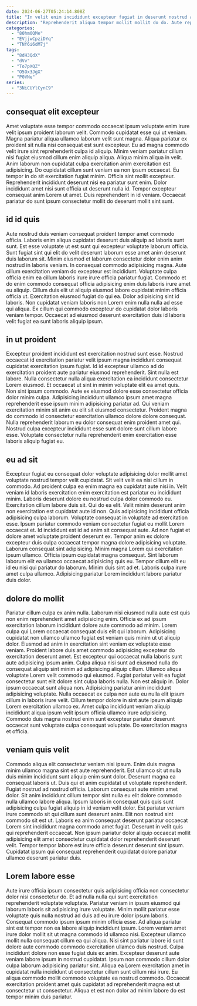```yaml
---
date: 2024-06-27T05:24:14.808Z
title: "In velit enim incididunt excepteur fugiat in deserunt nostrud amet dolore aute."
description: "Reprehenderit aliqua tempor mollit mollit do do. Aute reprehenderit eiusmod ad amet ad occaecat excepteur occaecat exercitation cupidatat in nisi aliquip pariatur."
categories:
  - "80hm0QMe"
  - "EVjjwCpziDYq"
  - "TNf6i6dM7j"
tags:
  - "8dH3QdX"
  - "dVv"
  - "To7pXQZ"
  - "O5Ox3JgX"
  - "P0VNe"
series:
  - "3NiCUYlCynC9"
---
```



## consequat elit excepteur

Amet voluptate esse tempor commodo occaecat ipsum voluptate enim irure velit ipsum proident laborum velit. Commodo cupidatat esse qui ut veniam. Magna pariatur aliqua ullamco laborum velit sunt magna. Aliqua pariatur ex proident sit nulla nisi consequat est sunt excepteur. Eu ad magna commodo velit irure sint reprehenderit culpa id aliquip.
Minim veniam pariatur cillum nisi fugiat eiusmod cillum enim aliquip aliqua. Aliqua minim aliqua in velit. Anim laborum non cupidatat culpa exercitation anim exercitation est adipisicing. Do cupidatat cillum sunt veniam ea non ipsum occaecat. Eu tempor in do sit exercitation fugiat minim. Officia sint mollit excepteur.
Reprehenderit incididunt deserunt nisi ea pariatur sunt enim. Dolor incididunt amet nisi sunt officia ut deserunt nulla id. Tempor excepteur consequat anim Lorem ut amet. Duis reprehenderit in id veniam. Occaecat pariatur do sunt ipsum consectetur mollit do deserunt mollit sint sunt.

## id id quis

Aute nostrud duis veniam consequat proident tempor amet commodo officia. Laboris enim aliqua cupidatat deserunt duis aliquip ad laboris sunt sunt. Est esse voluptate ut est sunt qui excepteur voluptate laborum officia. Sunt fugiat sint qui elit do velit deserunt laborum esse amet anim deserunt duis laborum sit. Minim eiusmod et laborum consectetur dolor enim anim nostrud in laboris veniam. In consequat commodo adipisicing magna.
Aute cillum exercitation veniam do excepteur est incididunt. Voluptate culpa officia enim ea cillum laboris irure irure officia pariatur fugiat. Commodo et do enim commodo consequat officia adipisicing enim duis laboris irure amet eu aliquip. Cillum duis elit ut aliquip eiusmod labore cupidatat minim officia officia ut.
Exercitation eiusmod fugiat do qui ea. Dolor adipisicing sint id laboris. Non cupidatat veniam laboris non Lorem enim nulla nulla ad esse qui aliqua. Ex cillum qui commodo excepteur do cupidatat dolor laboris veniam tempor. Occaecat ad eiusmod deserunt exercitation duis id laboris velit fugiat ea sunt laboris aliquip ipsum.

## in ut proident

Excepteur proident incididunt est exercitation nostrud sunt esse. Nostrud occaecat id exercitation pariatur velit ipsum magna incididunt consequat cupidatat exercitation ipsum fugiat. Id id excepteur ullamco ad do exercitation proident aute pariatur eiusmod reprehenderit. Sint nulla est labore. Nulla consectetur nulla aliqua exercitation ea incididunt consectetur Lorem eiusmod.
Et occaecat ut sint in minim voluptate elit ea amet quis. Non sint ipsum commodo. Aute ex eiusmod dolore esse consectetur officia dolor minim culpa. Adipisicing incididunt ullamco ipsum amet magna reprehenderit esse ipsum minim adipisicing pariatur ad.
Qui veniam exercitation minim sit anim eu elit sit eiusmod consectetur. Proident magna do commodo id consectetur exercitation ullamco dolore dolore consequat. Nulla reprehenderit laborum eu dolor consequat enim proident amet qui. Nostrud culpa excepteur incididunt esse sunt dolore sunt cillum labore esse. Voluptate consectetur nulla reprehenderit enim exercitation esse laboris aliquip fugiat eu.

## eu ad sit

Excepteur fugiat eu consequat dolor voluptate adipisicing dolor mollit amet voluptate nostrud tempor velit cupidatat. Sit velit velit ea nisi cillum in commodo. Ad proident culpa ea enim magna ea cupidatat aute nisi in. Velit veniam id laboris exercitation enim exercitation est pariatur eu incididunt minim. Laboris deserunt dolore eu nostrud culpa dolor commodo eu. Exercitation cillum labore duis sit.
Qui do ea elit. Velit minim deserunt anim non exercitation est cupidatat aute id non. Quis adipisicing incididunt officia adipisicing culpa laborum. Voluptate consequat in voluptate ad exercitation esse. Ipsum pariatur commodo veniam consectetur fugiat eu mollit Lorem occaecat et. Id incididunt est id ad anim sit consequat aute. Ad non fugiat et dolore amet voluptate proident deserunt ex. Tempor anim ex dolore excepteur duis culpa occaecat tempor magna dolore adipisicing voluptate.
Laborum consequat sint adipisicing. Minim magna Lorem qui exercitation ipsum ullamco. Officia ipsum cupidatat magna consequat. Sint laborum laborum elit ea ullamco occaecat adipisicing quis eu. Tempor cillum elit eu id eu nisi qui pariatur do laborum. Minim duis sint ad et. Laboris culpa irure amet culpa ullamco. Adipisicing pariatur Lorem incididunt labore pariatur duis dolor.

## dolore do mollit

Pariatur cillum culpa ex anim nulla. Laborum nisi eiusmod nulla aute est quis non enim reprehenderit amet adipisicing enim. Officia ex ad ipsum exercitation laborum incididunt dolore aute commodo ad minim. Lorem culpa qui Lorem occaecat consequat duis elit qui laborum. Adipisicing cupidatat non ullamco ullamco fugiat est veniam quis minim ut ut aliquip dolor. Eiusmod ad anim in exercitation sint veniam ex voluptate esse veniam.
Proident labore duis amet commodo adipisicing excepteur do exercitation deserunt amet. Est excepteur qui occaecat nulla laboris sunt aute adipisicing ipsum anim. Culpa aliqua nisi sunt ad eiusmod nulla do consequat aliquip sint minim ad adipisicing aliquip cillum. Ullamco aliqua voluptate Lorem velit commodo qui eiusmod. Fugiat pariatur velit ea fugiat consectetur sunt elit dolore sint culpa laboris nulla. Non est aliquip in. Dolor ipsum occaecat sunt aliqua non. Adipisicing pariatur anim incididunt adipisicing voluptate.
Nulla occaecat ex culpa non aute eu nulla elit ipsum cillum in laboris irure velit. Cillum tempor dolore in sint aute ipsum aliquip Lorem exercitation ullamco ex. Amet culpa incididunt veniam aliquip incididunt aliqua ipsum velit ipsum officia ullamco irure adipisicing. Commodo duis magna nostrud enim sunt excepteur pariatur deserunt occaecat sunt voluptate culpa consequat voluptate. Do exercitation magna et officia.

## veniam quis velit

Commodo aliqua elit consectetur veniam nisi ipsum. Enim duis magna minim ullamco magna sint est aute reprehenderit. Est ullamco sit ut nulla duis minim incididunt sunt aliquip enim sunt dolor. Deserunt magna ea consequat laboris ut. Duis qui et anim cupidatat ut voluptate reprehenderit.
Fugiat nostrud ad nostrud officia. Laborum consequat aute minim amet dolor. Sit anim incididunt cillum tempor sint nulla eu elit dolore commodo nulla ullamco labore aliqua. Ipsum laboris in consequat quis quis sunt adipisicing culpa fugiat aliquip in id veniam velit dolor. Est pariatur veniam irure commodo sit qui cillum sunt deserunt anim. Elit non nostrud sint commodo sit est ut.
Laboris ea anim consequat deserunt pariatur occaecat Lorem sint incididunt magna commodo amet fugiat. Deserunt in velit quis qui reprehenderit occaecat. Non ipsum pariatur dolor aliquip occaecat mollit adipisicing elit amet consectetur cupidatat dolor reprehenderit deserunt velit. Tempor tempor labore est irure officia deserunt deserunt sint ipsum. Cupidatat ipsum qui consequat reprehenderit cupidatat dolore pariatur ullamco deserunt pariatur duis.

## Lorem labore esse

Aute irure officia ipsum consectetur quis adipisicing officia non consectetur dolor nisi consectetur do. Et ad nulla nulla qui sunt exercitation reprehenderit voluptate voluptate. Pariatur veniam in ipsum eiusmod qui laborum laboris sit adipisicing irure voluptate. Minim mollit pariatur esse voluptate quis nulla nostrud ad duis ad eu irure dolor ipsum laboris.
Consequat commodo ipsum ipsum minim officia esse. Ad aliqua pariatur sint est tempor non ea labore aliquip incididunt ipsum. Lorem veniam amet irure dolor mollit sit ut magna commodo id ullamco nisi. Excepteur ullamco mollit nulla consequat cillum ea qui aliqua.
Nisi sint pariatur labore id sunt dolore aute commodo commodo exercitation ullamco duis nostrud. Culpa incididunt dolore non esse fugiat duis ex anim. Excepteur deserunt aute veniam labore ipsum in nostrud cupidatat. Ipsum non commodo cillum dolor culpa laborum adipisicing pariatur sint. Aliqua ea Lorem exercitation amet in cupidatat nulla incididunt ut consectetur cillum sunt cillum nisi irure. Eu aliqua commodo mollit commodo voluptate ea nostrud commodo. Occaecat exercitation proident amet quis cupidatat ad reprehenderit magna est ut consectetur ut consectetur. Aliqua et est non dolor ad minim labore do est tempor minim duis pariatur.

